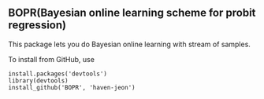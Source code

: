 BOPR(Bayesian online learning scheme for probit regression)
---------------

This package lets you do Bayesian online learning with stream of samples.

To install from GitHub, use

    install.packages('devtools')
    library(devtools)
    install_github('BOPR', 'haven-jeon')

